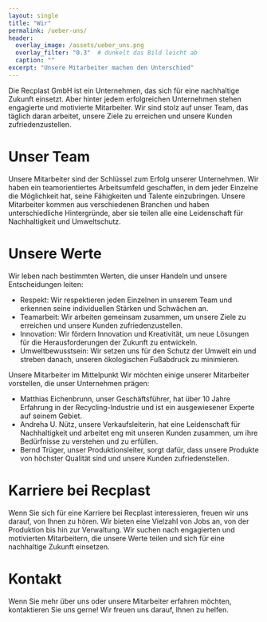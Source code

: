 ```yaml
---
layout: single
title: "Wir"
permalink: /ueber-uns/
header:
  overlay_image: /assets/ueber_uns.png
  overlay_filter: "0.3"  # dunkelt das Bild leicht ab
  caption: ""
excerpt: "Unsere Mitarbeiter machen den Unterschied"
---
```


Die Recplast GmbH ist ein Unternehmen, das sich für eine nachhaltige Zukunft einsetzt. Aber hinter jedem erfolgreichen Unternehmen stehen engagierte und motivierte Mitarbeiter. Wir sind stolz auf unser Team, das täglich daran arbeitet, unsere Ziele zu erreichen und unsere Kunden zufriedenzustellen. 

# Unser Team
Unsere Mitarbeiter sind der Schlüssel zum Erfolg unserer Unternehmen. Wir haben ein teamorientiertes Arbeitsumfeld geschaffen, in dem jeder Einzelne die Möglichkeit hat, seine Fähigkeiten und Talente einzubringen. Unsere Mitarbeiter kommen aus verschiedenen Branchen und haben unterschiedliche Hintergründe, aber sie teilen alle eine Leidenschaft für Nachhaltigkeit und Umweltschutz. 

# Unsere Werte
Wir leben nach bestimmten Werten, die unser Handeln und unsere Entscheidungen leiten: 

* Respekt: Wir respektieren jeden Einzelnen in unserem Team und erkennen seine individuellen Stärken und Schwächen an.
* Teamarbeit: Wir arbeiten gemeinsam zusammen, um unsere Ziele zu erreichen und unsere Kunden zufriedenzustellen.
* Innovation: Wir fördern Innovation und Kreativität, um neue Lösungen für die Herausforderungen der Zukunft zu entwickeln.
* Umweltbewusstsein: Wir setzen uns für den Schutz der Umwelt ein und streben danach, unseren ökologischen Fußabdruck zu minimieren.
     

Unsere Mitarbeiter im Mittelpunkt
Wir möchten einige unserer Mitarbeiter vorstellen, die unser Unternehmen prägen: 

* Matthias Eichenbrunn, unser Geschäftsführer, hat über 10 Jahre Erfahrung in der Recycling-Industrie und ist ein ausgewiesener Experte auf seinem Gebiet.
* Andreha U. Nütz, unsere Verkaufsleiterin, hat eine Leidenschaft für Nachhaltigkeit und arbeitet eng mit unseren Kunden zusammen, um ihre Bedürfnisse zu verstehen und zu erfüllen.
* Bernd Trüger, unser Produktionsleiter, sorgt dafür, dass unsere Produkte von höchster Qualität sind und unsere Kunden zufriedenstellen.
     

# Karriere bei Recplast
Wenn Sie sich für eine Karriere bei Recplast interessieren, freuen wir uns darauf, von Ihnen zu hören. Wir bieten eine Vielzahl von Jobs an, von der Produktion bis hin zur Verwaltung. Wir suchen nach engagierten und motivierten Mitarbeitern, die unsere Werte teilen und sich für eine nachhaltige Zukunft einsetzen. 

# Kontakt
Wenn Sie mehr über uns oder unsere Mitarbeiter erfahren möchten, kontaktieren Sie uns gerne! Wir freuen uns darauf, Ihnen zu helfen. 

